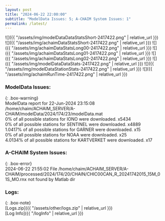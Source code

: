 ```yaml
---
layout: post
title: "2024-06-22 22:00:00"
subtitle: "ModelData Issues: 5; A-CHAIM System Issues: 1"
permalink: /latest/
---
```


![]({{ "/assets/img/modelDataDataStatsShort-2417422.png" | relative_url }})
![]({{ "/assets/img/achaimDataStatsShort-2417422.png" | relative_url }})
![]({{ "/assets/img/achaimDataStatsLong00-2417422.png" | relative_url }})
![]({{ "/assets/img/achaimDataStatsLong01-2417422.png" | relative_url }})
![]({{ "/assets/img/achaimDataStatsLong02-2417422.png" | relative_url }})
![]({{ "/assets/img/modelDataDataStats-2417422.png" | relative_url }})
![]({{ "/assets/img/modelDataStationStats-2417422.png" | relative_url }})
![]({{ "/assets/img/achaimRunTime-2417422.png" | relative_url }})


### ModelData Issues:  
  
{: .box-warning}  
 ModelData report for 22-Jun-2024 23:15:08   
 /home/chaim/ACHAIM_SERVER/A-CHAIM/modelData/2024/174/23/modelData.mat   
 0% of all possible stations for IONO were downloaded. x5434   
 0% of all possible stations for SENTINEL were downloaded. x4889   
 1.0417% of all possible stations for GARNER were downloaded. x15   
 0% of all possible stations for NOAA were downloaded. x25   
 4.0134% of all possible stations for KARTVERKET were downloaded. x17   
  
### A-CHAIM System Issues:  
  
{: .box-error}  
2024-06-22 21:55:02 File /home/chaim/ACHAIM_SERVER/A-CHAIM/processed/2024/174/20/CHAIN/CHIC00CAN_R_20241742015_15M_01S_MO.rnx not found by Matlab dir  

### Logs:  
  
{: .box-note}  
[Logs.zip]({{ "/assets/other/logs.zip" | relative_url }})  
[Log Info]({{ "/logInfo" | relative_url }})  
